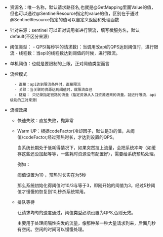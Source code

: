 - 资源名：唯一名称，默认请求路径名,也就是@GetMapping里面Value的值，但也可以通过@SentinelResource指定的value的值，区别在于通过@SentinelResource指定的值可以自定义返回和处理函数
- 针对来源：sentinel 可以正对调用者进行限流，填写微服务名，默认default(不区分来源)
- 阈值类型：
  		- QPS(每秒钟的请求数)：当调用改api的QPS达到阈值时，进行限流
  		- 线程数：当api的线程数达到阈值的时候，进行限流。

- 单机阈值：也就是要限制的上限，正对阈值类型而言

- 流控模式

  		- 直接：api达到限流条件时，直接限流
  		- 关联：当关联的资源达到阈值时，就限流自己
  		- 链路： 只记录指定链路的流量（指定资源从入口资源进来的流量，就进行限流，api级别的正对来源）

- 流控效果

    - 快速失败：直接失败，抛异常

    - Warm UP：根据codeFactor(冷却因子，默认是3)的值，从阈值/codeFactor,经过预热时长，才达到设置的QPS。

      当系统长期处于低耗得情况下，如果突然拉上流量，会把系统冲垮（如缓存这些还没加起等等，一些耗时资源没有配置好），需要给系统预热处理。

      例如：

      阈值设置为10 ，预热时长实在为5秒

      那么系统初始化得阈值时10/3与等于3，即刚开始的阈值为3，经过5秒阈值才慢慢的恢复到10,秒杀系统常用。

  - 排队等待

    让请求均匀的速度通过，阈值类型必须设置为QPS,否则无效。

    主要用于处理间隔性突发的流量，像那种某一秒大量请求到来，后面几秒有空闲。空闲的时间可以慢慢处理。